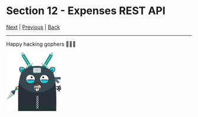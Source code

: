 # Section 12 - Expenses REST API

[Next](https://github.com/steevehook/udemy-go101/blob/master/section_13-test-expenses-rest-api) |
[Previous](https://github.com/steevehook/udemy-go101/blob/master/section_11-testing-notes-cli-app) |
[Back](https://github.com/steevehook/udemy-go101)

---

Happy hacking gophers 🚀🚀🚀

<img src="https://github.com/steevehook/udemy-go101/raw/master/udemy-go101.svg?sanitize=true" width="150px"/>
